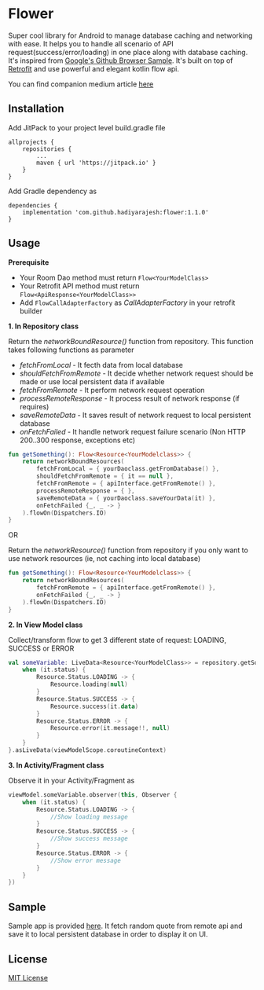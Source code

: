 # Flower
Super cool library for Android to manage database caching and networking with ease. It helps you to handle all scenario of API request(success/error/loading) in one place along with database caching. It's inspired from [Google's Github Browser Sample](https://github.com/android/architecture-components-samples/tree/master/GithubBrowserSample/). It's built on top of [Retrofit](https://github.com/square/retrofit) and use powerful and elegant kotlin flow api.

You can find companion medium article [here](https://medium.com/@hadiyarajesh/android-networking-and-database-caching-in-2020-mvvm-retrofit-room-flow-35b4f897d46a)

## Installation
Add JitPack to your project level build.gradle file
```
allprojects {
    repositories {
        ...
        maven { url 'https://jitpack.io' }
    }
}
```

Add Gradle dependency as
```
dependencies {
    implementation 'com.github.hadiyarajesh:flower:1.1.0'
}
```

## Usage

**Prerequisite**
- Your Room Dao method must return ```Flow<YourModelClass>```
- Your Retrofit API method must return ```Flow<ApiResponse<YourModelClass>>```
- Add ```FlowCallAdapterFactory``` as *CallAdapterFactory* in your retrofit builder


**1. In Repository class**

Return the *networkBoundResource()* function from repository. This function takes following functions as parameter 

- *fetchFromLocal* - It fecth data from local database
- *shouldFetchFromRemote* - It decide whether network request should be made or use local persistent data if available
- *fetchFromRemote* - It perform network request operation
- *processRemoteResponse* - It process result of network response (if requires)
- *saveRemoteData* - It saves result of network request to local persistent database
- *onFetchFailed* - It handle network request failure scenario (Non HTTP 200..300 response, exceptions etc)

```kotlin
fun getSomething(): Flow<Resource<YourModelclass>> {
    return networkBoundResources(
        fetchFromLocal = { yourDaoclass.getFromDatabase() },
        shouldFetchFromRemote = { it == null },
        fetchFromRemote = { apiInterface.getFromRemote() },
        processRemoteResponse = { },
        saveRemoteData = { yourDaoclass.saveYourData(it) },
        onFetchFailed {_, _ -> }
    ).flowOn(Dispatchers.IO)
}

```

OR

Return the *networkResource()* function from repository if you only want to use network resources (ie, not caching into local database) 

```kotlin
fun getSomething(): Flow<Resource<YourModelclass>> {
    return networkBoundResources(
        fetchFromRemote = { apiInterface.getFromRemote() },
        onFetchFailed {_, _ -> }
    ).flowOn(Dispatchers.IO)
}

```

**2. In View Model class**

Collect/transform flow to get 3 different state of request: LOADING, SUCCESS or ERROR

```kotlin
val someVariable: LiveData<Resource<YourModelClass>> = repository.getSomething().map {
    when (it.status) {
        Resource.Status.LOADING -> {
            Resource.loading(null)
        }
        Resource.Status.SUCCESS -> {
            Resource.success(it.data)
        }
        Resource.Status.ERROR -> {
            Resource.error(it.message!!, null)
        }
    }
}.asLiveData(viewModelScope.coroutineContext)

```

**3. In Activity/Fragment class**

Observe it in your Activity/Fragment as 

```kotlin
viewModel.someVariable.observer(this, Observer {
    when (it.status) {
        Resource.Status.LOADING -> {
            //Show loading message
        }
        Resource.Status.SUCCESS -> {
            //Show success message
        }
        Resource.Status.ERROR -> {
            //Show error message
        }
    }
})
```

## Sample
Sample app is provided [here](https://github.com/hadiyarajesh/flower/tree/master/app/src/main/java/com/hadiyarajesh/flowersample).
It fetch random quote from remote api and save it to local persistent database in order to display it on UI.

## License
[MIT License](https://github.com/hadiyarajesh/flower/blob/master/LICENSE)
